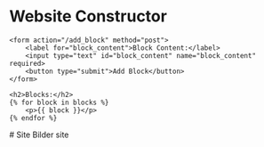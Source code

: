 <!DOCTYPE html>
<html lang="en">
<head>
    <meta charset="UTF-8">
    <meta name="viewport" content="width=device-width, initial-scale=1.0">
    <title>Website Constructor</title>
</head>
<body>
    <h1>Website Constructor</h1>
    
    <form action="/add_block" method="post">
        <label for="block_content">Block Content:</label>
        <input type="text" id="block_content" name="block_content" required>
        <button type="submit">Add Block</button>
    </form>

    <h2>Blocks:</h2>
    {% for block in blocks %}
        <p>{{ block }}</p>
    {% endfor %}
</body>
</html>
# Site
Bilder site
